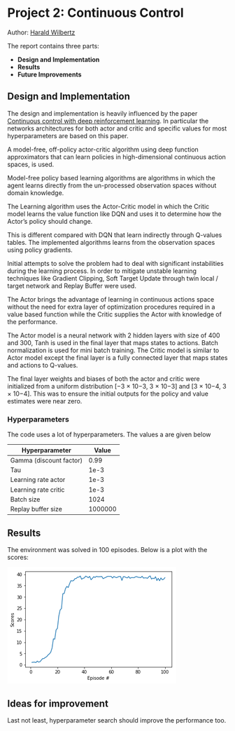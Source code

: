 # Project 2: Continuous Control

Author: [Harald Wilbertz](http://github.com/wilbertz) 

The report contains three parts:

- **Design and Implementation**
- **Results**
- **Future Improvements** 

## Design and Implementation
The design and implementation is heavily influenced by the paper [Continuous control with deep
reinforcement learning](https://arxiv.org/abs/1509.02971). In particular the networks architectures 
for both actor and critic and specific values for most hyperparameters are based on this paper.

A model-free, off-policy actor-critic algorithm using deep function approximators 
that can learn policies in high-dimensional continuous action spaces, is used.

Model-free policy based learning algorithms are algorithms in which the agent learns
directly from the un-processed observation spaces without domain knowledge.

The Learning algorithm uses the Actor-Critic model in which the Critic model learns the value
function like DQN and uses it to determine how the Actor’s policy should change. 

This is different compared with DQN that learn indirectly through Q-values tables. The  implemented 
algorithms learns from the observation spaces using policy gradients. 

Initial attempts to solve the problem had to deal with significant instabilities during the learning process.
In order to mitigate unstable learning techniques like Gradient Clipping, 
Soft Target Update through twin local / target network and Replay Buffer were used.

The Actor brings the advantage of learning in continuous actions space
without the need for extra layer of optimization procedures required in a value based
function while the Critic supplies the Actor with knowledge of the performance.

The Actor model is a neural network with 2 hidden layers with size of 400 and 300,
Tanh is used in the final layer that maps states to actions. Batch normalization is used
for mini batch training.
The Critic model is similar to Actor model except the final layer is a fully connected
layer that maps states and actions to Q-values.

The final layer weights and biases of both the actor and critic
were initialized from a uniform distribution [−3 × 10−3, 3 × 10−3] and [3 × 10−4, 3 × 10−4]. 
This was to ensure the initial outputs for the policy and value estimates were near zero. 

### Hyperparameters

  The code uses a lot of hyperparameters. The values a are given below

  | Hyperparameter                      | Value   |
  | ----------------------------------- | ------- |
  | Gamma (discount factor)             | 0.99    |
  | Tau                                 | 1e-3    |
  | Learning rate actor                 | 1e-3    |
  | Learning rate critic                | 1e-3    |
  | Batch size                          | 1024    |
  | Replay buffer size                  | 1000000 |

  
## Results
The environment was solved in 100 episodes. Below is a plot with the scores:

![scores](images/scores_plot.png)

## Ideas for improvement

Last not least, hyperparameter search should improve the performance too.

